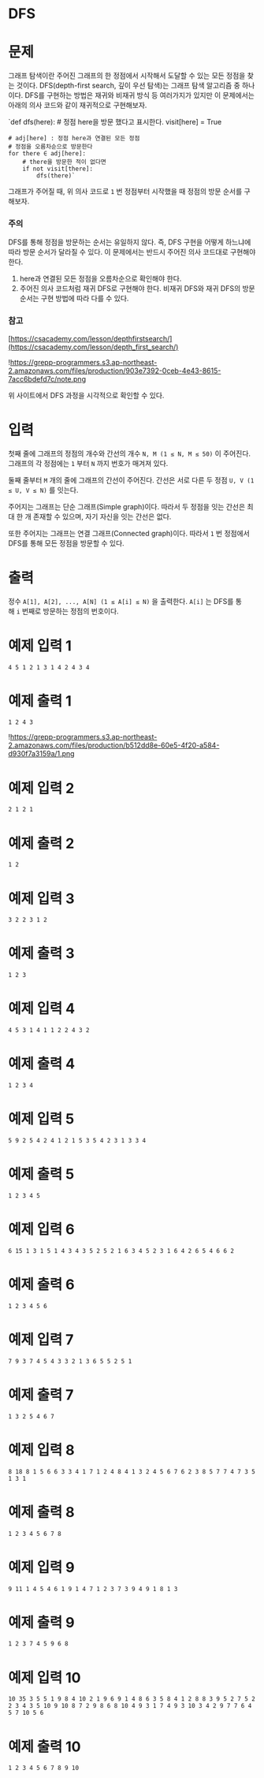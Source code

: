 # **DFS**

# **문제**

그래프 탐색이란 주어진 그래프의 한 정점에서 시작해서 도달할 수 있는 모든 정점을 찾는 것이다. DFS(depth-first search, 깊이 우선 탐색)는 그래프 탐색 알고리즘 중 하나이다. DFS를 구현하는 방법은 재귀와 비재귀 방식 등 여러가지가 있지만 이 문제에서는 아래의 의사 코드와 같이 재귀적으로 구현해보자.

`def dfs(here):
    # 정점 here을 방문 했다고 표시한다.
    visit[here] = True

    # adj[here] : 정점 here과 연결된 모든 정점
    # 정점을 오름차순으로 방문한다
    for there ∈ adj[here]:
        # there을 방문한 적이 없다면
        if not visit[there]:
            dfs(there)`

그래프가 주어질 때, 위 의사 코드로 `1` 번 정점부터 시작했을 때 정점의 방문 순서를 구해보자.

### **주의**

DFS를 통해 정점을 방문하는 순서는 유일하지 않다. 즉, DFS 구현을 어떻게 하느냐에 따라 방문 순서가 달라질 수 있다. 이 문제에서는 반드시 주어진 의사 코드대로 구현해야 한다.

1. here과 연결된 모든 정점을 오름차순으로 확인해야 한다.
2. 주어진 의사 코드처럼 재귀 DFS로 구현해야 한다. 비재귀 DFS와 재귀 DFS의 방문 순서는 구현 방법에 따라 다를 수 있다.

### **참고**

[https://csacademy.com/lesson/depthfirstsearch/](https://csacademy.com/lesson/depth_first_search/)

!https://grepp-programmers.s3.ap-northeast-2.amazonaws.com/files/production/903e7392-0ceb-4e43-8615-7acc6bdefd7c/note.png

위 사이트에서 DFS 과정을 시각적으로 확인할 수 있다.

# **입력**

첫째 줄에 그래프의 정점의 개수와 간선의 개수 `N, M (1 ≤ N, M ≤ 50)` 이 주어진다. 그래프의 각 정점에는 `1` 부터 `N` 까지 번호가 매겨져 있다.

둘째 줄부터 `M` 개의 줄에 그래프의 간선이 주어진다. 간선은 서로 다른 두 정점 `U, V (1 ≤ U, V ≤ N)` 를 잇는다.

주어지는 그래프는 단순 그래프(Simple graph)이다. 따라서 두 정점을 잇는 간선은 최대 한 개 존재할 수 있으며, 자기 자신을 잇는 간선은 없다.

또한 주어지는 그래프는 연결 그래프(Connected graph)이다. 따라서 `1` 번 정점에서 DFS를 통해 모든 정점을 방문할 수 있다.

# **출력**

정수 `A[1], A[2], ..., A[N] (1 ≤ A[i] ≤ N)` 을 출력한다. `A[i]` 는 DFS를 통해 `i` 번째로 방문하는 정점의 번호이다.

# **예제 입력 1**

`4 5
1 2
1 3
1 4
2 4
3 4`

# **예제 출력 1**

`1 2 4 3`

!https://grepp-programmers.s3.ap-northeast-2.amazonaws.com/files/production/b512dd8e-60e5-4f20-a584-d930f7a3159a/1.png

# **예제 입력 2**

`2 1
2 1`

# **예제 출력 2**

`1 2`

# **예제 입력 3**

`3 2
2 3
1 2`

# **예제 출력 3**

`1 2 3`

# **예제 입력 4**

`4 5
3 1
4 1
1 2
2 4
3 2`

# **예제 출력 4**

`1 2 3 4`

# **예제 입력 5**

`5 9
2 5
4 2
4 1
2 1
5 3
5 4
2 3
1 3
3 4`

# **예제 출력 5**

`1 2 3 4 5`

# **예제 입력 6**

`6 15
1 3
1 5
1 4
3 4
3 5
2 5
2 1
6 3
4 5
2 3
1 6
4 2
6 5
4 6
6 2`

# **예제 출력 6**

`1 2 3 4 5 6`

# **예제 입력 7**

`7 9
3 7
4 5
4 3
3 2
1 3
6 5
5 2
5 1`

# **예제 출력 7**

`1 3 2 5 4 6 7`

# **예제 입력 8**

`8 18
8 1
5 6
6 3
3 4
1 7
1 2
4 8
4 1
3 2
4 5
6 7
6 2
3 8
5 7
7 4
7 3
5 1
3 1`

# **예제 출력 8**

`1 2 3 4 5 6 7 8`

# **예제 입력 9**

`9 11
1 4
5 4
6 1
9 1
4 7
1 2
3 7
3 9
4 9
1 8
1 3`

# **예제 출력 9**

`1 2 3 7 4 5 9 6 8`

# **예제 입력 10**

`10 35
3 5
5 1
9 8
4 10
2 1
9 6
9 1
4 8
6 3
5 8
4 1
2 8
8 3
9 5
2 7
5 2
2 3
4 3
5 10
9 10
8 7
2 9
8 6
8 10
4 9
3 1
7 4
9 3
10 3
4 2
9 7
7 6
4 5
7 10
5 6`

# **예제 출력 10**

`1 2 3 4 5 6 7 8 9 10`
